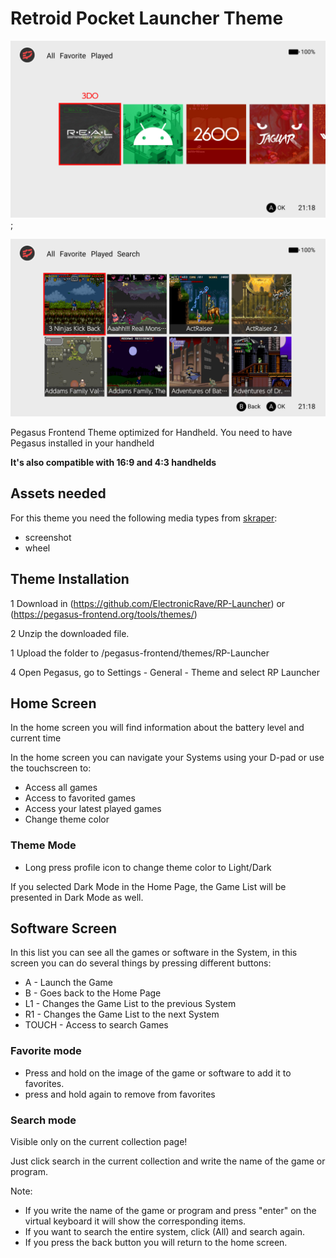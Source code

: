 # Retroid Pocket Launcher Theme

![RP Launcher Pegasus theme](assets/images/screenshots/main_light.png);

![RP Launcher Pegasus theme](assets/images/screenshots/Software_light.png)

Pegasus Frontend Theme optimized for Handheld. You need to have Pegasus installed in your handheld

**It's also compatible with 16:9 and 4:3 handhelds**

## Assets needed

For this theme you need the following media types from [skraper](http://skraper.net):

- screenshot
- wheel

## Theme Installation

1 Download in (https://github.com/ElectronicRave/RP-Launcher) or (https://pegasus-frontend.org/tools/themes/)

2 Unzip the downloaded file.

1 Upload the folder to /pegasus-frontend/themes/RP-Launcher

4 Open Pegasus, go to Settings - General - Theme and select RP Launcher

## Home Screen

In the home screen you will find information about the battery level and current time

In the home screen you can navigate your Systems using your D-pad or use the touchscreen to:

- Access all games
- Access to favorited games
- Access your latest played games
- Change theme color

### Theme Mode

- Long press profile icon to change theme color to Light/Dark

If you selected Dark Mode in the Home Page, the Game List will be presented in Dark Mode as well.

## Software Screen

In this list you can see all the games or software in the System, in this screen you can do several things by pressing different buttons:

- A  - Launch the Game
- B  - Goes back to the Home Page
- L1 - Changes the Game List to the previous System
- R1 - Changes the Game List to the next System
- TOUCH - Access to search Games
 
### Favorite mode

- Press and hold on the image of the game or software to add it to favorites.
- press and hold again to remove from favorites

### Search mode

Visible only on the current collection page!

Just click search in the current collection and write the name of the game or program.

Note:
- If you write the name of the game or program and press "enter" on the virtual keyboard it will show the corresponding items.
- If you want to search the entire system, click (All) and search again.
- If you press the back button you will return to the home screen.
